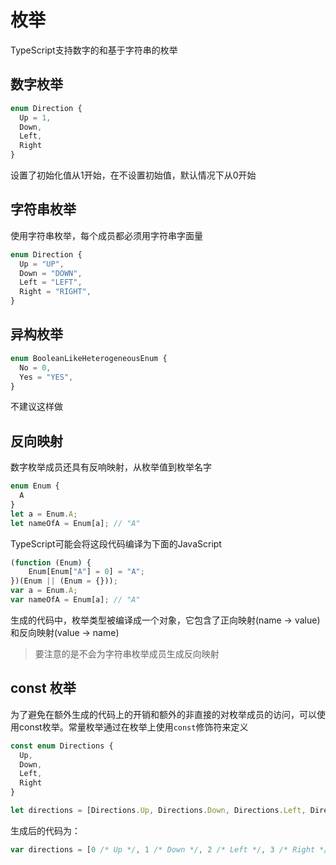 # 枚举
TypeScript支持数字的和基于字符串的枚举

## 数字枚举
```typescript
enum Direction {
  Up = 1,
  Down,
  Left,
  Right
}
```

设置了初始化值从1开始，在不设置初始值，默认情况下从0开始

## 字符串枚举
使用字符串枚举，每个成员都必须用字符串字面量

```typescript
enum Direction {
  Up = "UP",
  Down = "DOWN",
  Left = "LEFT",
  Right = "RIGHT",
}
```

## 异构枚举

```typescript
enum BooleanLikeHeterogeneousEnum {
  No = 0,
  Yes = "YES",
}
```

不建议这样做

## 反向映射
数字枚举成员还具有反响映射，从枚举值到枚举名字

```typescript
enum Enum {
  A
}
let a = Enum.A;
let nameOfA = Enum[a]; // "A"
```

TypeScript可能会将这段代码编译为下面的JavaScript

```typescript
(function (Enum) {
    Enum[Enum["A"] = 0] = "A";
})(Enum || (Enum = {}));
var a = Enum.A;
var nameOfA = Enum[a]; // "A"
```

生成的代码中，枚举类型被编译成一个对象，它包含了正向映射(name -> value)和反向映射(value -> name)

> 要注意的是不会为字符串枚举成员生成反向映射

## const 枚举
为了避免在额外生成的代码上的开销和额外的非直接的对枚举成员的访问，可以使用const枚举。常量枚举通过在枚举上使用`const`修饰符来定义

```typescript
const enum Directions {
  Up,
  Down,
  Left,
  Right
}

let directions = [Directions.Up, Directions.Down, Directions.Left, Directions.Right]
```

生成后的代码为：

```typescript
var directions = [0 /* Up */, 1 /* Down */, 2 /* Left */, 3 /* Right */];
```
